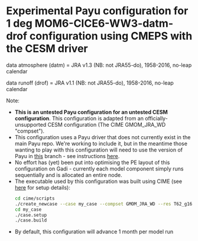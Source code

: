 # Experimental Payu configuration for 1 deg MOM6-CICE6-WW3-datm-drof configuration using CMEPS with the CESM driver

data atmosphere (datm) = JRA v1.3 (NB: not JRA55-do), 1958-2016, no-leap calendar

data runoff (drof) = JRA v1.1 (NB: not JRA55-do), 1958-2016, no-leap calendar

Note:
- **This is an untested Payu configuration for an untested CESM configuration**. This configuration is adapted from an officially-unsupported CESM configuration (The CIME GMOM_JRA_WD "compset").
- This configuration uses a Payu driver that does not currently exist in the main Payu repo. We're working to include it, but in the meantime those wanting to play with this configuration will need to use the version of Payu in [this](https://github.com/dougiesquire/payu/tree/cesm_cmeps) branch - see instructions [here](https://github.com/COSIMA/access-om3/issues/15#issuecomment-1463219077).
- No effort has (yet) been put into optimising the PE layout of this configuration on Gadi - currently each model component simply runs sequentially and is allocated an entire node.
- The executable used by this configuration was built using CIME (see [here](https://forum.access-hive.org.au/t/cesm-configurations-on-gadi-using-cime/115) for setup details):
  ```bash
  cd cime/scripts
  ./create_newcase --case my_case --compset GMOM_JRA_WD --res T62_g16 --machine gadi --run-unsupported
  cd my_case
  ./case.setup
  ./case.build
  ```
- By default, this configuration will advance 1 month per model run
